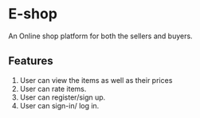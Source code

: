 # E-shop

  An Online shop platform for both the sellers and buyers.

## Features

1. User can view the items as well as their prices
2. User can rate items.
3. User can register/sign up.
4. User can sign-in/ log in.

